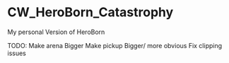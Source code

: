 # CW_HeroBorn_Catastrophy
 My personal Version of HeroBorn

 TODO:
 Make arena Bigger
 Make pickup Bigger/ more obvious
 Fix clipping issues
